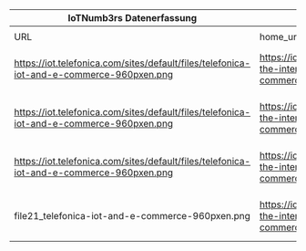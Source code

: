 |IoTNumb3rs Datenerfassung|||||||||||
| ---- | ---- | ---- | ---- | ---- | ---- | ---- | ---- | ---- | ---- | ---- |
||||||||||||
|URL|home_url|filename|device_class|device_count|market_class|market_volume|prognosis_year|publication_year|authorship_class|Dropbox folder|
|https://iot.telefonica.com/sites/default/files/telefonica-iot-and-e-commerce-960pxen.png|https://iot.telefonica.com/blog/infographic-the-internet-of-things-and-the-e-commerce|file21_telefonica-iot-and-e-commerce-960pxen.png|||revenue|3.87158E+11|2019|2017|company|JinlinHolic/20181123-0000|
|https://iot.telefonica.com/sites/default/files/telefonica-iot-and-e-commerce-960pxen.png|https://iot.telefonica.com/blog/infographic-the-internet-of-things-and-the-e-commerce|file21_telefonica-iot-and-e-commerce-960pxen.png|||revenue|4.7117E+11|2022|2017|company||
|https://iot.telefonica.com/sites/default/files/telefonica-iot-and-e-commerce-960pxen.png|https://iot.telefonica.com/blog/infographic-the-internet-of-things-and-the-e-commerce|file21_telefonica-iot-and-e-commerce-960pxen.png|||value|3.839E+11|2022|2017|company||
|file21_telefonica-iot-and-e-commerce-960pxen.png|https://iot.telefonica.com/blog/infographic-the-internet-of-things-and-the-e-commerce|file21_telefonica-iot-and-e-commerce-960pxen.png|||value|30000000000|2024|2017|||
